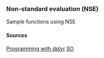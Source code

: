 ### Non-standard evaluation (NSE) 

Sample functions using NSE

#### Sources

[Programming with dplyr](https://dplyr.tidyverse.org/articles/programming.html)
[SO](https://stackoverflow.com/questions/48062213/dplyr-using-column-names-as-function-arguments)